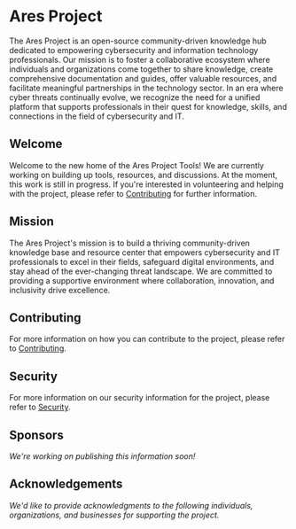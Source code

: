 # Ares Project
The Ares Project is an open-source community-driven knowledge hub dedicated to empowering cybersecurity and information technology professionals. Our mission is to foster a collaborative ecosystem where individuals and organizations come together to share knowledge, create comprehensive documentation and guides, offer valuable resources, and facilitate meaningful partnerships in the technology sector. In an era where cyber threats continually evolve, we recognize the need for a unified platform that supports professionals in their quest for knowledge, skills, and connections in the field of cybersecurity and IT.

## Welcome
Welcome to the new home of the Ares Project Tools! We are currently working on building up tools, resources, and discussions. At the moment, this work is still in progress. If you're interested in volunteering and helping with the project, please refer to [Contributing](https://github.com/aresproject-io/aresproject-io/blob/main/CONTRIBUTING.md) for further information.

## Mission
The Ares Project's mission is to build a thriving community-driven knowledge base and resource center that empowers cybersecurity and IT professionals to excel in their fields, safeguard digital environments, and stay ahead of the ever-changing threat landscape. We are committed to providing a supportive environment where collaboration, innovation, and inclusivity drive excellence.

## Contributing
For more information on how you can contribute to the project, please refer to [Contributing](https://github.com/aresproject-io/aresproject-io/blob/main/CONTRIBUTING.md).

## Security
For more information on our security information for the project, please refer to [Security](https://github.com/aresproject-io/aresproject-io/blob/main/SECURITY.md).

## Sponsors
_We're working on publishing this information soon!_

## Acknowledgements
_We'd like to provide acknowledgments to the following individuals, organizations, and businesses for supporting the project._
